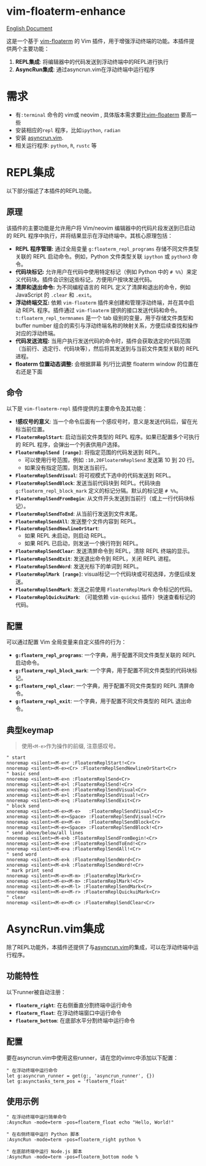 # vim-floaterm-enhance

[English Document](README.md)

这是一个基于 [vim-floaterm](https://github.com/voldikss/vim-floaterm) 的 Vim 插件，用于增强浮动终端的功能。本插件提供两个主要功能：

1. **REPL集成**: 将编辑器中的代码发送到浮动终端中的REPL进行执行
2. **AsyncRun集成**: 通过asyncrun.vim在浮动终端中运行程序

# 需求
- 有`:terminal` 命令的 vim或 neovim , 具体版本需求要比[vim-floaterm](https://github.com/voldikss/vim-floaterm)  要高一些
- 安装相应的`repl` 程序，比如`ipython`, `radian`
- 安装 [asyncrun.vim](https://github.com/skywind3000/asyncrun.vim).
- 相关运行程序: `python`, `R`, `rustc` 等

# REPL集成

以下部分描述了本插件的REPL功能。

## 原理

该插件的主要功能是允许用户将 Vim/neovim 编辑器中的代码片段发送到已启动的 REPL 程序中执行，并将结果显示在浮动终端中。其核心原理包括：

- **REPL 程序管理:**  通过全局变量 `g:floaterm_repl_programs` 存储不同文件类型关联的 REPL 启动命令。例如，Python 文件类型关联 `ipython` 或 `python3` 命令。
- **代码块标记:**  允许用户在代码中使用特定标记（例如 Python 中的 `# %%`）来定义代码块。插件会识别这些标记，方便用户按块发送代码。
- **清屏和退出命令:**  为不同编程语言的 REPL 定义了清屏和退出的命令，例如 JavaScript 的 `.clear` 和 `.exit`。
- **浮动终端交互:**  依赖 `vim-floaterm` 插件来创建和管理浮动终端，并在其中启动 REPL 程序。插件通过 `vim-floaterm` 提供的接口发送代码和命令。`t:floaterm_repl_termnames` 是一个 tab 级别的变量，用于存储文件类型和 buffer number 组合的索引与浮动终端名称的映射关系，方便后续查找和操作对应的浮动终端。
- **代码发送流程:**  当用户执行发送代码的命令时，插件会获取选定的代码范围（当前行、选定行、代码块等），然后将其发送到与当前文件类型关联的 REPL 进程。
- **floaterm 位置动态调整:** 会根据屏幕 列/行比调整 floaterm window 的位置在右还是下面

## 命令

以下是 `vim-floaterm-repl` 插件提供的主要命令及其功能：


* **!感叹号的意义**: 当一个命令后面有一个感叹号时，意义是发送代码后，留在光标当前位置。
* **`FloatermReplStart`**: 启动当前文件类型的 REPL 程序。如果已配置多个可执行的 REPL 程序，会弹出一个列表供用户选择。
* **`FloatermReplSend [range]`**: 将指定范围的代码发送到 REPL。
    * 可以使用行号范围，例如 `:10,20FloatermReplSend` 发送第 10 到 20 行。
    * 如果没有指定范围，则发送当前行。
* **`FloatermReplSendVisual`**: 将可视模式下选中的代码发送到 REPL。
* **`FloatermReplSendBlock`**: 发送当前代码块到 REPL。代码块由 `g:floaterm_repl_block_mark` 定义的标记分隔。默认的标记是 `# %%`。
* **`FloatermReplSendFromBegin`**: 从文件开头发送到当前行（或上一行代码块标记）。
* **`FloatermReplSendToEnd`**: 从当前行发送到文件末尾。
* **`FloatermReplSendAll`**: 发送整个文件内容到 REPL。
* **`FloatermReplSendNewlineOrStart`**:
    * 如果 REPL 未启动，则启动 REPL。
    * 如果 REPL 已启动，则发送一个换行符到 REPL。
* **`FloatermReplSendClear`**: 发送清屏命令到 REPL，清除 REPL 终端的显示。
* **`FloatermReplSendExit`**: 发送退出命令到 REPL，关闭 REPL 进程。
* **`FloatermReplSendWord`**: 发送光标下的单词到 REPL。
* **`FloatermReplMark [range]`**: visual标记一个代码块或可视选择，方便后续发送。
* **`FloatermReplSendMark`**: 发送之前使用 `FloatermReplMark` 命令标记的代码。
* **`FloatermReplQuickuiMark`**: （可能依赖 `vim-quickui` 插件）快速查看标记的代码。

## 配置

可以通过配置 Vim 全局变量来自定义插件的行为：

* **`g:floaterm_repl_programs`**:  一个字典，用于配置不同文件类型关联的 REPL 启动命令。
* **`g:floaterm_repl_block_mark`**: 一个字典，用于配置不同文件类型的代码块标记。
* **`g:floaterm_repl_clear`**: 一个字典，用于配置不同文件类型的 REPL 清屏命令。
* **`g:floaterm_repl_exit`**: 一个字典，用于配置不同文件类型的 REPL 退出命令。


## 典型keymap
> 使用`<M-e>`作为操作的前缀, 注意感叹号。
```
" start
nnoremap <silent><M-e>r :FloatermReplStart!<Cr>
nnoremap <silent><M-e><Cr> :FloatermReplSendNewlineOrStart<Cr>
" basic send
nnoremap <silent><M-e>n :FloatermReplSend<Cr>
nnoremap <silent><M-e>l :FloatermReplSend!<Cr>
xnoremap <silent><M-e>n :FloatermReplSendVisual<Cr>
xnoremap <silent><M-e>l :FloatermReplSendVisual!<Cr>
nnoremap <silent><M-e>q :FloatermReplSendExit<Cr>
" block send
xnoremap <silent><M-e><M-e>   :FloatermReplSendVisual<Cr>
xnoremap <silent><M-e><Space> :FloatermReplSendVisual!<Cr>
nnoremap <silent><M-e><M-e>   :FloatermReplSendBlock<Cr>
nnoremap <silent><M-e><Space> :FloatermReplSendBlock!<Cr>
" send above/below/all lines
nnoremap <silent><M-e>b :FloatermReplSendFromBegin!<Cr>
nnoremap <silent><M-e>e :FloatermReplSendToEnd!<Cr>
nnoremap <silent><M-e>a :FloatermReplSendAll!<Cr>
" send word
nnoremap <silent><M-e>k :FloatermReplSendWord<Cr>
xnoremap <silent><M-e>k :FloatermReplSendWord!<Cr>
" mark print send
nnoremap <silent><M-e><M-m> :FloatermReplMark<Cr>
xnoremap <silent><M-e><M-m> :FloatermReplMark!<Cr>
nnoremap <silent><M-e><M-l> :FloatermReplSendMark<Cr>
nnoremap <silent><M-e><M-r> :FloatermReplQuickuiMark<Cr>
" clear
nnoremap <silent><M-e><M-c> :FloatermReplSendClear<Cr>
```

# AsyncRun.vim集成

除了REPL功能外，本插件还提供了与[asyncrun.vim](https://github.com/skywind3000/asyncrun.vim)的集成，可以在浮动终端中运行程序。

## 功能特性

以下runner被自动注册：

* **`floaterm_right`**: 在右侧垂直分割终端中运行命令
* **`floaterm_float`**: 在浮动终端窗口中运行命令
* **`floaterm_bottom`**: 在底部水平分割终端中运行命令

## 配置

要在asyncrun.vim中使用这些runner，请在您的vimrc中添加以下配置：

```vim
" 在浮动终端中运行命令
let g:asyncrun_runner = get(g:, 'asyncrun_runner', {})
let g:asynctasks_term_pos = 'floaterm_float'
```

## 使用示例

```vim
" 在浮动终端中运行简单命令
:AsyncRun -mode=term -pos=floaterm_float echo "Hello, World!"

" 在右侧终端中运行 Python 脚本
:AsyncRun -mode=term -pos=floaterm_right python %

" 在底部终端中运行 Node.js 脚本
:AsyncRun -mode=term -pos=floaterm_bottom node %
```
